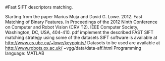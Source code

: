 #Fast SIFT descriptors matching.

Starting from the paper
Marius Muja and David G. Lowe. 2012. Fast Matching of Binary Features.
In Proceedings of the 2012 Ninth Conference on Computer and Robot Vision (CRV
’12). IEEE Computer Society, Washington, DC, USA, 404-410. pdf
implement the described FAST SIFT matching strategy using some of
the datasets SIFT software is available at
http://www.cs.ubc.ca/~lowe/keypoints/
Datasets to be used are available at http://www.robots.ox.ac.uk/
~vgg/data/data-aff.html
Programming language: MATLAB
